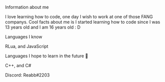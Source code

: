 Information about me 
                                                                       
I love learning how to code, 
one day I wish to work at one of those FANG companys.
Cool facts about me is I started learning how to code since I was 13 years old and 
I am 16 years old : D

Languages I know 

RLua, and JavaScript

Languages I hope to learn in the future 👀

C++, and C#

Discord: Reabb#2203


<!---
Reabbb/Reabbb is a ✨ special ✨ repository because its `README.md` (this file) appears on your GitHub profile.
You can click the Preview link to take a look at your changes.
--->
